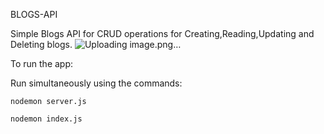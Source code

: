 BLOGS-API

Simple Blogs API for CRUD operations for Creating,Reading,Updating and Deleting blogs.
![Uploading image.png…]()

To run the app:


 Run simultaneously using the commands:

    nodemon server.js
    
    nodemon index.js
